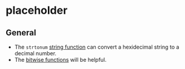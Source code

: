 # placeholder

## General

- The `strtonum` [string function][string-func] can convert a hexidecimal string to a decimal number.
- The [bitwise functions][bitwise-func] will be helpful.

[string-func]: https://www.gnu.org/software/gawk/manual/html_node/String-Functions.html
[bitwise-func]: https://www.gnu.org/software/gawk/manual/html_node/Bitwise-Functions.html
